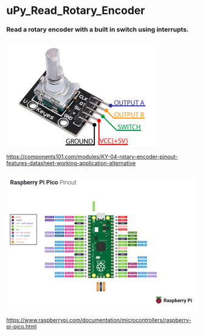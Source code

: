 <h1> uPy_Read_Rotary_Encoder </h1>

<h3> Read a rotary encoder with a built in switch using interrupts. </h3>

<br>

<img src = "./images for README/KY-04-Rotary-Encoder-Pinout.jpg" width = "400"/>

https://components101.com/modules/KY-04-rotary-encoder-pinout-features-datasheet-working-application-alternative

<br>

<img src = "./images for README/Raspberry Pi Pico pinout better.png" width = "800"/>

<br>



https://www.raspberrypi.com/documentation/microcontrollers/raspberry-pi-pico.html
